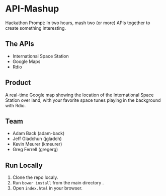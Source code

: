 API-Mashup
==========

Hackathon Prompt: In two hours, mash two (or more) APIs together to create something interesting.

The APIs
--------
* International Space Station
* Google Maps
* Rdio

Product
------
A real-time Google map showing the location of the International Space Station over land, with your favorite space tunes playing in the background with Rdio.

Team
------
* Adam Back (adam-back)
* Jeff Gladchun (jgladch)
* Kevin Meurer (kmeurer)
* Greg Ferrell (gregerg)

Run Locally
----------
1. Clone the repo localy.
1. Run `bower install` from the main directory .
1. Open `index.html` in your browser.
